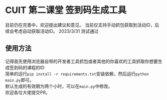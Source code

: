 # CUIT 第二课堂 签到码生成工具   
目前仍在完善中，欢迎提出建议和意见。
当前仅支持手动抓包获取到活动ID，后续会考虑自动获取活动ID。
2023/3/31 测试通过
## 使用方法
记得首先使用浏览器自带的开发者工具抓包或者其他的你喜欢的工具抓取你想要生成签到码的课程的ID  
简单的运行` pip install -r requirements.txt `安装依赖，然后运行` python main.py `即可。  
默认生成的有效期为两个小时，可以在` main.py `中修改。  
欢迎各位大佬提交PR。